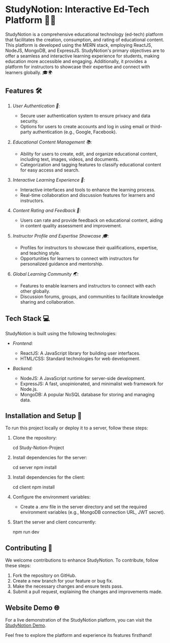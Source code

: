 # StudyNotion: Interactive Ed-Tech Platform 📘🚀

StudyNotion is a comprehensive educational technology (ed-tech) platform that facilitates the creation, consumption, and rating of educational content. This platform is developed using the MERN stack, employing ReactJS, NodeJS, MongoDB, and ExpressJS. StudyNotion's primary objectives are to offer a seamless and interactive learning experience for students, making education more accessible and engaging. Additionally, it provides a platform for instructors to showcase their expertise and connect with learners globally. 🎓🌍

## Features 🛠️

1. *User Authentication 🔐:*
   - Secure user authentication system to ensure privacy and data security.
   - Options for users to create accounts and log in using email or third-party authentication (e.g., Google, Facebook).

2. *Educational Content Management 📚:*
   - Ability for users to create, edit, and organize educational content, including text, images, videos, and documents.
   - Categorization and tagging features to classify educational content for easy access and search.

3. *Interactive Learning Experience 🌟:*
   - Interactive interfaces and tools to enhance the learning process.
   - Real-time collaboration and discussion features for learners and instructors.

4. *Content Rating and Feedback 🌟:*
   - Users can rate and provide feedback on educational content, aiding in content quality assessment and improvement.

5. *Instructor Profile and Expertise Showcase 🎓:*
   - Profiles for instructors to showcase their qualifications, expertise, and teaching style.
   - Opportunities for learners to connect with instructors for personalized guidance and mentorship.

6. *Global Learning Community 🌏:*
   - Features to enable learners and instructors to connect with each other globally.
   - Discussion forums, groups, and communities to facilitate knowledge sharing and collaboration.

## Tech Stack 💻

StudyNotion is built using the following technologies:

- *Frontend:*
  - ReactJS: A JavaScript library for building user interfaces.
  - HTML/CSS: Standard technologies for web development.

- *Backend:*
  - NodeJS: A JavaScript runtime for server-side development.
  - ExpressJS: A fast, unopinionated, and minimalist web framework for Node.js.
  - MongoDB: A popular NoSQL database for storing and managing data.

## Installation and Setup 🚀

To run this project locally or deploy it to a server, follow these steps:

1. Clone the repository:
   
  
   cd Study-Notion-Project
   

2. Install dependencies for the server:
   
   cd server
   npm install
   

3. Install dependencies for the client:
   
   cd client
   npm install
   

4. Configure the environment variables:
   - Create a .env file in the server directory and set the required environment variables (e.g., MongoDB connection URL, JWT secret).

5. Start the server and client concurrently:
   
   npm run dev
   

## Contributing 🤝

We welcome contributions to enhance StudyNotion. To contribute, follow these steps:

1. Fork the repository on GitHub.
2. Create a new branch for your feature or bug fix.
3. Make the necessary changes and ensure tests pass.
4. Submit a pull request, explaining the changes and improvements made.

## Website Demo 🌐

For a live demonstration of the StudyNotion platform, you can visit the [StudyNotion Demo](https://studynotion-host.vercel.app/).

Feel free to explore the platform and experience its features firsthand!
